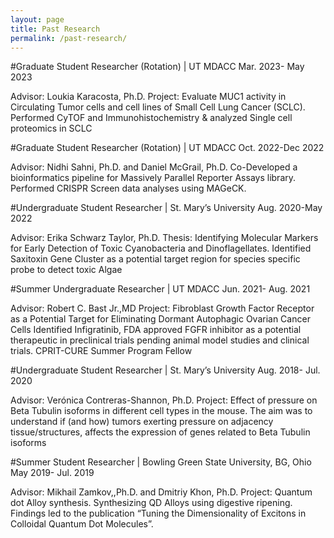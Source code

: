 ```yaml
---
layout: page
title: Past Research 
permalink: /past-research/
---
```


#Graduate Student Researcher (Rotation) | UT MDACC	Mar. 2023- May 2023 

Advisor: Loukia Karacosta, Ph.D. 
    Project: Evaluate MUC1 activity in Circulating Tumor cells and cell lines of Small Cell Lung  Cancer (SCLC). 
    Performed CyTOF and Immunohistochemistry & analyzed Single cell proteomics in SCLC 

#Graduate Student Researcher (Rotation) | UT MDACC                                 Oct. 2022-Dec 2022

Advisor: Nidhi Sahni, Ph.D. and Daniel McGrail, Ph.D. 
    Co-Developed a bioinformatics pipeline for Massively Parallel Reporter Assays library. 
    Performed CRISPR Screen data analyses using MAGeCK. 

#Undergraduate Student Researcher | St. Mary’s University                       Aug. 2020-May 2022

Advisor: Erika Schwarz Taylor, Ph.D. 
    Thesis: Identifying Molecular Markers for Early Detection of Toxic Cyanobacteria and Dinoflagellates. 
    Identified Saxitoxin Gene Cluster as a potential target region for species specific probe to detect toxic Algae 

#Summer Undergraduate Researcher | UT MDACC	Jun. 2021- Aug. 2021 

Advisor: Robert C. Bast Jr.,MD 
    Project: Fibroblast Growth Factor Receptor as a Potential Target for Eliminating Dormant  Autophagic Ovarian Cancer Cells 
    Identified Infigratinib, FDA approved FGFR inhibitor as a potential therapeutic in preclinical trials pending animal model         studies and clinical trials. 
     CPRIT-CURE Summer Program Fellow 

 #Undergraduate Student Researcher | St. Mary’s University                        Aug. 2018- Jul. 2020 
 
 Advisor: Verónica Contreras-Shannon, Ph.D. 
    Project: Effect of pressure on Beta Tubulin isoforms in different cell types in the mouse. 
    The aim was to understand if (and how) tumors exerting pressure on adjacency tissue/structures, affects the expression of         genes related to Beta Tubulin isoforms 

 #Summer Student Researcher | Bowling Green State University, BG, Ohio May 2019- Jul. 2019 
 
 Advisor: Mikhail Zamkov,,Ph.D. and Dmitriy Khon, Ph.D. 
    Project: Quantum dot Alloy synthesis. 
    Synthesizing QD Alloys using digestive ripening. 
    Findings led to the publication “Tuning the Dimensionality of Excitons in Colloidal Quantum Dot Molecules”. 
